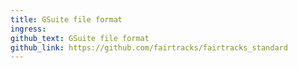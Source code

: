 ```yaml
---
title: GSuite file format
ingress:
github_text: GSuite file format
github_link: https://github.com/fairtracks/fairtracks_standard
---
```

